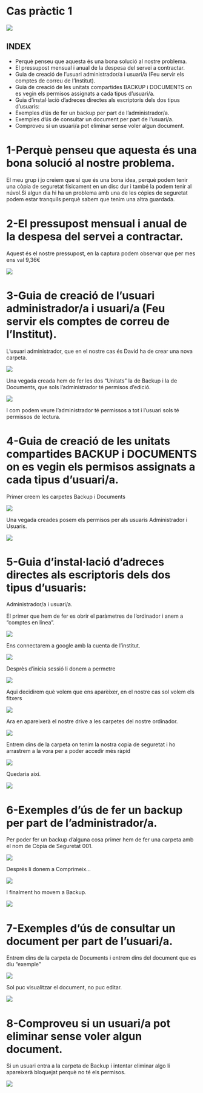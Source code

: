 # Cas pràctic 1
 ![](Titol.png)

## INDEX


- Perquè penseu que aquesta és una bona solució al nostre problema.	
- El pressupost mensual i anual de la despesa del servei a contractar.	
- Guia de creació de l’usuari administrador/a i usuari/a (Feu servir els comptes de correu de l’Institut).	
- Guia de creació de les unitats compartides BACKUP i DOCUMENTS on es vegin els permisos assignats a cada tipus d’usuari/a.	
- Guia d’instal·lació d’adreces directes als escriptoris dels dos tipus d’usuaris:	
- Exemples d’ús de fer un backup per part de l’administrador/a.	
- Exemples d’ús de consultar un document per part de l’usuari/a.	
- Comproveu si un usuari/a pot eliminar sense voler algun document.	

# 1-Perquè penseu que aquesta és una bona solució al nostre problema.

El meu grup i jo creiem que sí que és una bona idea, perquè podem tenir una còpia de seguretat físicament en un disc dur i també la podem tenir al núvol.Si algun dia hi ha un problema amb una de les còpies de seguretat podem estar tranquils perquè sabem que tenim una altra guardada.

# 2-El pressupost mensual i anual de la despesa del servei a contractar.

Aquest és el nostre pressupost, en la captura podem observar que per mes ens val 9,36€

![](Pressupost.png)

# 3-Guia de creació de l’usuari administrador/a i usuari/a (Feu servir els comptes de correu de l’Institut).

L’usuari administrador, que en el nostre cas és David ha de crear una nova carpeta.

![](C.G.png)

Una vegada creada hem de fer les dos “Unitats” la de Backup i la de Documents, que sols l’administrador té permisos d’edició.

![](C.png)

I com podem veure l’administrador té permissos a tot i l’usuari sols té permissos de lectura.

# 4-Guia de creació de les unitats compartides BACKUP i DOCUMENTS on es vegin els permisos assignats a cada tipus d’usuari/a.

Primer creem les carpetes Backup i Documents

![](Carpetes.png)

Una vegada creades posem els permisos per als usuaris Administrador i Usuaris.

![](Comparticions.png)

# 5-Guia d’instal·lació d’adreces directes als escriptoris dels dos tipus d’usuaris:
Administrador/a i usuari/a.

El primer que hem de fer es obrir el paràmetres de l’ordinador i anem a “comptes en linea”.

![](1.png)

Ens connectarem a google amb la cuenta de l’institut.

![](2.png)

Desprès d’inicia sessió li donem a permetre 

![](3.png)

Aqui decidirem què volem que ens aparèixer, en el nostre cas sol volem els fitxers

![](4.png)

Ara en apareixerà el nostre drive a les carpetes del nostre ordinador.

![](5.png)

Entrem dins de la carpeta on tenim la nostra copia de seguretat i ho arrastrem a la vora per a poder accedir més ràpid

![](6.png)

Quedaria així.

![](7.png)

# 6-Exemples d’ús de fer un backup per part de l’administrador/a.

Per poder fer un backup d’alguna cosa primer hem de fer una carpeta amb el nom de Còpia de Seguretat 001.

![](8.png)

Després li donem a Comprimeix…

![](9.png)

I finalment ho movem a Backup.

![](10.png)

# 7-Exemples d’ús de consultar un document per part de l’usuari/a.

Entrem dins de la carpeta de Documents i entrem dins del document que es diu “exemple”

![](11.png)

Sol puc visualitzar el document, no puc editar.

![](12.png)

# 8-Comproveu si un usuari/a pot eliminar sense voler algun document.

Si un usuari entra a la carpeta de Backup i intentar eliminar algo li apareixerà bloquejat perquè no té els permisos.

![](13.png)
